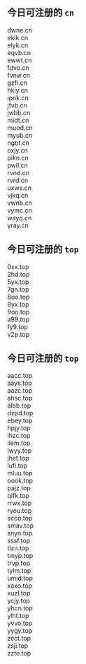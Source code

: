 
## 今日可注册的 `cn`
>
dwne.cn   
eklk.cn   
elyk.cn   
eqvb.cn   
ewwt.cn   
fdvo.cn   
fvnw.cn   
gzfi.cn   
hkiy.cn   
ipnk.cn   
jfvb.cn   
jwbb.cn   
midt.cn   
muod.cn   
myub.cn   
ngbt.cn   
oxjy.cn   
pikn.cn   
pwll.cn   
rvnd.cn   
rvrd.cn   
uxws.cn   
vjkq.cn   
vwnb.cn   
vymc.cn   
wayq.cn   
yray.cn   


## 今日可注册的 `top`
>
0xx.top   
2hd.top   
5yx.top   
7gn.top   
8oo.top   
8yx.top   
9oo.top   
a99.top   
fy9.top   
v2p.top   


## 今日可注册的 `top`
>
aacc.top   
aays.top   
aazc.top   
ahsc.top   
albb.top   
dzpd.top   
ebey.top   
hpjy.top   
ihzc.top   
ilem.top   
iwyy.top   
jhet.top   
lufi.top   
mluu.top   
oook.top   
pajz.top   
qifk.top   
rrwx.top   
ryou.top   
scco.top   
smav.top   
snyn.top   
sssf.top   
tlzn.top   
tmyp.top   
trvp.top   
tylm.top   
umid.top   
xaxo.top   
xuzl.top   
ycjy.top   
yhcn.top   
ylht.top   
yvvo.top   
yygy.top   
zcct.top   
zsji.top   
zzto.top   

